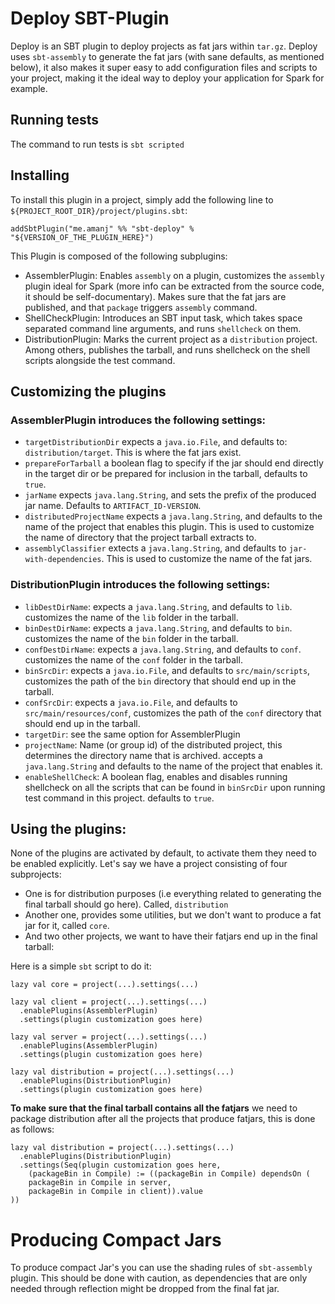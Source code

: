 # Deploy SBT-Plugin

Deploy is an SBT plugin to deploy projects as fat jars within `tar.gz`.  Deploy
uses `sbt-assembly` to generate the fat jars (with sane defaults, as mentioned
below), it also makes it super easy to add configuration files and scripts to
your project, making it the ideal way to deploy your application for Spark for
example.

## Running tests

The command to run tests is `sbt scripted`

## Installing

To install this plugin in a project, simply add the following line to
`${PROJECT_ROOT_DIR}/project/plugins.sbt`:

`addSbtPlugin("me.amanj" %% "sbt-deploy" % "${VERSION_OF_THE_PLUGIN_HERE}")`


This Plugin is composed of the following subplugins:

- AssemblerPlugin: Enables `assembly` on a plugin, customizes the `assembly`
  plugin ideal for Spark (more info can be extracted from the source code, it
  should be self-documentary). Makes sure that the fat jars are published, and
  that `package` triggers `assembly` command.
- ShellCheckPlugin: Introduces an SBT input task, which takes space separated
  command line arguments, and runs `shellcheck` on them.
- DistributionPlugin: Marks the current project as a `distribution` project.
  Among others, publishes the tarball, and runs shellcheck on the shell scripts
  alongside the test command.

## Customizing the plugins

### AssemblerPlugin introduces the following settings:

- `targetDistributionDir` expects a `java.io.File`, and defaults to:
  `distribution/target`. This is where the fat jars exist.
- `prepareForTarball` a boolean flag to specify if the jar should end directly in the
   target dir or be prepared for inclusion in the tarball, defaults to `true`.
- `jarName` expects `java.lang.String`, and sets the prefix of the
   produced jar name. Defaults to `ARTIFACT_ID-VERSION`.
- `distributedProjectName` expects a `java.lang.String`, and defaults to
  the name of the project that enables this plugin. This is used to customize
  the name of directory that the project tarball extracts to.
- `assemblyClassifier` extects a `java.lang.String`, and defaults to
  `jar-with-dependencies`. This is used to customize the name of the fat jars.

### DistributionPlugin introduces the following settings:

- `libDestDirName`: expects a `java.lang.String`, and defaults to `lib`.
  customizes the name of the `lib` folder in the tarball.
- `binDestDirName`: expects a `java.lang.String`, and defaults to `bin`.
  customizes the name of the `bin` folder in the tarball.
- `confDestDirName`: expects a `java.lang.String`, and defaults to `conf`.
  customizes the name of the `conf` folder in the tarball.
- `binSrcDir`: expects a `java.io.File`, and defaults to `src/main/scripts`,
  customizes the path of the `bin` directory that should end up in the tarball.
- `confSrcDir`: expects a `java.io.File`, and defaults to `src/main/resources/conf`,
  customizes the path of the `conf` directory that should end up in the tarball.
- `targetDir`: see the same option for AssemblerPlugin
- `projectName`: Name (or group id) of the distributed project, this determines
  the directory name that is archived. accepts a `java.lang.String` and
  defaults to the name of the project that enables it.
- `enableShellCheck`: A boolean flag, enables and disables running shellcheck on all
  the scripts that can be found in `binSrcDir` upon running test command in this project.
  defaults to `true`.

## Using the plugins:

None of the plugins are activated by default, to activate them they need to be enabled
explicitly. Let's say we have a project consisting of four subprojects:
- One is for distribution purposes (i.e everything related to
  generating the final tarball should go here). Called, `distribution`
- Another one, provides some utilities, but we don't want to produce a fat jar for it, called `core`.
- And two other projects, we want to have their fatjars end up in the final tarball:

Here is a simple `sbt` script to do it:

```
lazy val core = project(...).settings(...)

lazy val client = project(...).settings(...)
  .enablePlugins(AssemblerPlugin)
  .settings(plugin customization goes here)

lazy val server = project(...).settings(...)
  .enablePlugins(AssemblerPlugin)
  .settings(plugin customization goes here)

lazy val distribution = project(...).settings(...)
  .enablePlugins(DistributionPlugin)
  .settings(plugin customization goes here)

```

**To make sure that the final tarball contains all the fatjars** we need to package distribution
after all the projects that produce fatjars, this is done as follows:

```
lazy val distribution = project(...).settings(...)
  .enablePlugins(DistributionPlugin)
  .settings(Seq(plugin customization goes here,
    (packageBin in Compile) := ((packageBin in Compile) dependsOn (
    packageBin in Compile in server,
    packageBin in Compile in client)).value
))
```


# Producing Compact Jars

To produce compact Jar's you can use the shading rules of `sbt-assembly`
plugin. This should be done with caution, as dependencies that are only needed
through reflection might be dropped from the final fat jar.
